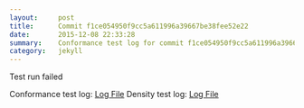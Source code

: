 ```yaml
---
layout:     post
title:      Commit f1ce054950f9cc5a611996a39667be38fee52e22
date:       2015-12-08 22:33:28
summary:    Conformance test log for commit f1ce054950f9cc5a611996a39667be38fee52e22.
category:   jekyll
---
```


Test run failed

Conformance test log: [Log File](http://s3-us-west-2.amazonaws.com/kraken-e2e-logs/conformance/kraken_f1ce054950f9cc5a611996a39667be38fee52e22_conformance.log)
Density test log: [Log File](http://s3-us-west-2.amazonaws.com/kraken-e2e-logs/conformance/kraken_f1ce054950f9cc5a611996a39667be38fee52e22_density.log)
